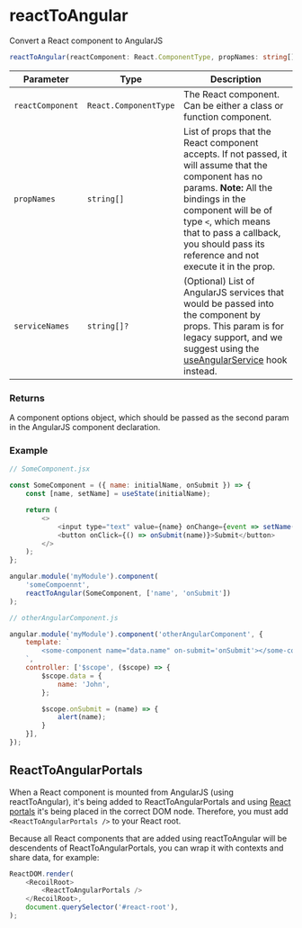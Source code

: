 # reactToAngular

Convert a React component to AngularJS

```typescript
reactToAngular(reactComponent: React.ComponentType, propNames: string[], serviceNames?: string[]): angular.IComponentOptions
```

| Parameter        | Type                  | Description                                                                                                                                                                                                                                                                         |
| ---------------- | --------------------- | ----------------------------------------------------------------------------------------------------------------------------------------------------------------------------------------------------------------------------------------------------------------------------------- |
| `reactComponent` | `React.ComponentType` | The React component. Can be either a class or function component.                                                                                                                                                                                                                   |
| `propNames`      | `string[]`            | List of props that the React component accepts. If not passed, it will assume that the component has no params. **Note:** All the bindings in the component will be of type `<`, which means that to pass a callback, you should pass its reference and not execute it in the prop. |
| `serviceNames`   | `string[]?`           | (Optional) List of AngularJS services that would be passed into the component by props. This param is for legacy support, and we suggest using the [useAngularService](../useAngularService/README.md) hook instead.                                                                |

### Returns

A component options object, which should be passed as the second param in the AngularJS component declaration.

### Example

```javascript
// SomeComponent.jsx

const SomeComponent = ({ name: initialName, onSubmit }) => {
    const [name, setName] = useState(initialName);

    return (
        <>
            <input type="text" value={name} onChange={event => setName(event.target.value)}/>
            <button onClick={() => onSubmit(name)}>Submit</button>
        </>
    );
};

angular.module('myModule').component(
    'someCompoennt',
    reactToAngular(SomeComponent, ['name', 'onSubmit'])
);

// otherAngularComponent.js

angular.module('myModule').component('otherAngularComponent', {
    template: `
        <some-component name="data.name" on-submit='onSubmit'></some-component>
    `,
    controller: ['$scope', ($scope) => {
        $scope.data = {
            name: 'John',
        };

        $scope.onSubmit = (name) => {
            alert(name);
        }
    }],
});
```

## ReactToAngularPortals

When a React component is mounted from AngularJS (using reactToAngular), it's being added to ReactToAngularPortals and using [React portals](https://reactjs.org/docs/portals.html) it's being placed in the correct DOM node. Therefore, you must add `<ReactToAngularPortals />` to your React root. 

Because all React components that are added using reactToAngular will be descendents of ReactToAngularPortals, you can wrap it with contexts and share data, for example:

```javascript
ReactDOM.render(
    <RecoilRoot>
        <ReactToAngularPortals />
    </RecoilRoot>,
    document.querySelector('#react-root'),
);
```